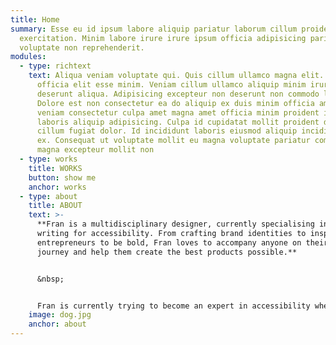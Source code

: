 ```yaml
---
title: Home
summary: Esse eu id ipsum labore aliquip pariatur laborum cillum proident
  exercitation. Minim labore irure irure ipsum officia adipisicing pariatur
  voluptate non reprehenderit.
modules:
  - type: richtext
    text: Aliqua veniam voluptate qui. Quis cillum ullamco magna elit. Excepteur
      officia elit esse minim. Veniam cillum ullamco aliquip minim irure
      deserunt aliqua. Adipisicing excepteur non deserunt non commodo laborum.
      Dolore est non consectetur ea do aliquip ex duis minim officia amet. Ad ea
      veniam consectetur culpa amet magna amet officia minim proident irure
      laboris aliquip adipisicing. Culpa id cupidatat mollit proident deserunt
      cillum fugiat dolor. Id incididunt laboris eiusmod aliquip incididunt quis
      ex. Consequat ut voluptate mollit eu magna voluptate pariatur commodo
      magna excepteur mollit non
  - type: works
    title: WORKS
    button: show me
    anchor: works
  - type: about
    title: ABOUT
    text: >-
      **Fran is a multidisciplinary designer, currently specialising in UX
      writing for accessibility. From crafting brand identities to inspiring
      entrepreneurs to be bold, Fran loves to accompany anyone on their creative
      journey and help them create the best products possible.** 


      &nbsp;


      F﻿ran is currently trying to become an expert in accessibility when it comes to web design, making sure that empathy is at the heart of any digital experiences she takes part in designing. When she's not at her desk, you can find her reading in the most comfortable chair in the world or cuddling on the ground with her trusty German Shepherd (guess his name 🌴+📖+🐻).
    image: dog.jpg
    anchor: about
---
```

